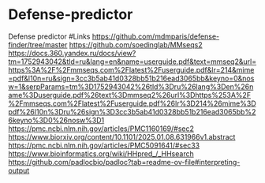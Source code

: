 # Defense-predictor
Defense predictor
#Links
https://github.com/mdmparis/defense-finder/tree/master
https://github.com/soedinglab/MMseqs2
https://docs.360.yandex.ru/docs/view?tm=1752943042&tld=ru&lang=en&name=userguide.pdf&text=mmseq2&url=https%3A%2F%2Fmmseqs.com%2Flatest%2Fuserguide.pdf&lr=214&mime=pdf&l10n=ru&sign=3cc3b5ab41d0328bb51b216ead3065bb&keyno=0&nosw=1&serpParams=tm%3D1752943042%26tld%3Dru%26lang%3Den%26name%3Duserguide.pdf%26text%3Dmmseq2%26url%3Dhttps%253A%2F%2Fmmseqs.com%2Flatest%2Fuserguide.pdf%26lr%3D214%26mime%3Dpdf%26l10n%3Dru%26sign%3D3cc3b5ab41d0328bb51b216ead3065bb%26keyno%3D0%26nosw%3D1
https://pmc.ncbi.nlm.nih.gov/articles/PMC1160169/#sec2
https://www.biorxiv.org/content/10.1101/2025.01.08.631966v1.abstract
https://pmc.ncbi.nlm.nih.gov/articles/PMC5091641/#sec33
https://www.bioinformatics.org/wiki/HHpred_/_HHsearch
https://github.com/padlocbio/padloc?tab=readme-ov-file#interpreting-output
